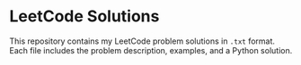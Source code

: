 # LeetCode Solutions

This repository contains my LeetCode problem solutions in `.txt` format.  
Each file includes the problem description, examples, and a Python solution.
